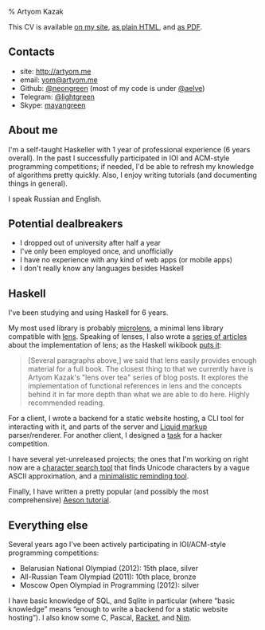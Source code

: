 % Artyom Kazak

This CV is available [on my site](http://artyom.me/cv), [as plain HTML](http://artyom.me/cv-plain.html), and [as PDF](http://artyom.me/cv.pdf).

## Contacts

  * site: <http://artyom.me>
  * email: <yom@artyom.me>
  * Github: [\@neongreen](@gh:neongreen) (most of my code is under [\@aelve](@gh:aelve))
  * Telegram: [\@lightgreen](https://telegram.me/lightgreen)
  * Skype: [mayangreen](skype:mayangreen?chat)

## About me

I'm a self-taught Haskeller with 1 year of professional experience (6 years overall). In the past I successfully participated in IOI and ACM-style programming competitions; if needed, I'd be able to refresh my knowledge of algorithms pretty quickly. Also, I enjoy writing tutorials (and documenting things in general).

I speak Russian and English.

## Potential dealbreakers

  * I dropped out of university after half a year
  * I've only been employed once, and unofficially
  * I have no experience with any kind of web apps (or mobile apps)
  * I don't really know any languages besides Haskell

## Haskell

I've been studying and using Haskell for 6 years.

My most used library is probably [microlens](@hackage), a minimal lens library compatible with [lens](@hackage). Speaking of lenses, I also wrote a [series of articles](http://artyom.me/#lens-over-tea) about the implementation of lens; as the Haskell wikibook [puts it](https://en.wikibooks.org/wiki/Haskell/Lenses_and_functional_references#Further_reading):

> \[Several paragraphs above,\] we said that lens easily provides enough material for a full book. The closest thing to that we currently have is Artyom Kazak's "lens over tea" series of blog posts. It explores the implementation of functional references in lens and the concepts behind it in far more depth than what we are able to do here. Highly recommended reading.

For a client, I wrote a backend for a static website hosting, a CLI tool for interacting with it, and parts of the server and [Liquid markup](http://liquidmarkup.org/) parser/renderer. For another client, I designed a [task](http://artyom.me/haskell-ctf) for a hacker competition.

I have several yet-unreleased projects; the ones that I'm working on right now are a [character search tool](@gh:aelve/bob) that finds Unicode characters by a vague ASCII approximation, and a [minimalistic reminding tool](@gh:aelve/tom).

Finally, I have written a pretty popular (and possibly the most comprehensive) [Aeson tutorial](http://artyom.me/aeson).

## Everything else

Several years ago I've been actively participating in IOI/ACM-style programming competitions:

  * Belarusian National Olympiad (2012): 15th place, silver
  * All-Russian Team Olympiad (2011): 10th place, bronze
  * Moscow Open Olympiad in Programming (2012): silver

I have basic knowledge of SQL, and Sqlite in particular (where “basic knowledge” means “enough to write a backend for a static website hosting”). I also know some C, Pascal, [Racket][], and [Nim][].

[Racket]: http://racket-lang.org/
[Nim]: http://nim-lang.org/
